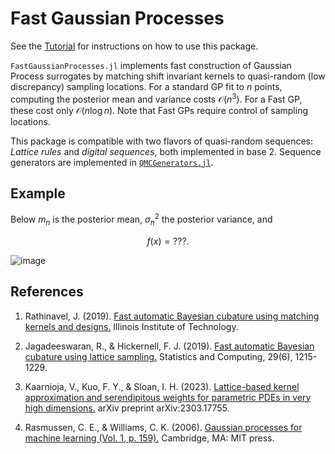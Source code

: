 # Fast Gaussian Processes

See the [Tutorial](@ref) for instructions on how to use this package. 

`FastGaussianProcesses.jl` implements fast construction of Gaussian Process surrogates by matching shift invariant kernels to quasi-random (low discrepancy) sampling locations. For a standard GP fit to $n$ points, computing the posterior mean and variance costs $\mathcal{O}(n^3)$. For a Fast GP, these cost only $\mathcal{O}(n \log n)$. Note that Fast GPs require control of sampling locations.

This package is compatible with two flavors of quasi-random sequences: *Lattice rules* and *digital sequences*, both implemented in base 2. Sequence generators are implemented in [`QMCGenerators.jl`](https://github.com/alegresor/QMCGenerators.jl). 

## Example

Below $m_n$ is the posterior mean, $\sigma_n^2$ the posterior variance, and  

$$f(x) = ???.$$

![image](./assets/gp.1s.latticeseqb2.svg)

## References

1. Rathinavel, J. (2019). [Fast automatic Bayesian cubature using matching kernels and designs.](https://www.proquest.com/openview/0497dd427a10e6f26123b7cf5f2960f4/1?casa_token=JZfU3Big1e8AAAAA:mHuoTtMTvWnTT8q6l3AoR-eTzbbXUVAFRzSLHK8JAdQh2vvKqG3XcI_j1VV7BLKYyT43aUavfv1Q&cbl=18750&diss=y&pq-origsite=gscholar&parentSessionId=b%2BkcutbmKeHFmJujGPqXFVjhQme%2FYaRlnpP6nqlcFAk%3D) Illinois Institute of Technology.

2. Jagadeeswaran, R., & Hickernell, F. J. (2019). [Fast automatic Bayesian cubature using lattice sampling.](https://link.springer.com/article/10.1007/s11222-019-09895-9) Statistics and Computing, 29(6), 1215-1229.

3. Kaarnioja, V., Kuo, F. Y., & Sloan, I. H. (2023). [Lattice-based kernel approximation and serendipitous weights for parametric PDEs in very high dimensions.](https://arxiv.org/abs/2303.17755) arXiv preprint arXiv:2303.17755.

4. Rasmussen, C. E., & Williams, C. K. (2006). [Gaussian processes for machine learning (Vol. 1, p. 159).](https://gaussianprocess.org/gpml/) Cambridge, MA: MIT press.
